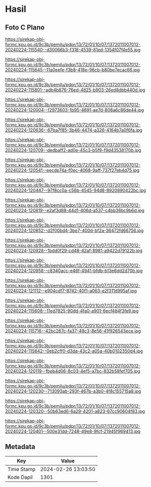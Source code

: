 # Hasil

## Foto C Plano

https://sirekap-obj-formc.kpu.go.id/9c3b/pemilu/pdpr/13/72/01/10/07/1372011007012-20240224-115540--d30066b3-f318-4539-81ed-1354f07f4e55.jpg

https://sirekap-obj-formc.kpu.go.id/9c3b/pemilu/pdpr/13/72/01/10/07/1372011007012-20240224-115645--11a0eefe-f3b8-418e-96cb-b80be7ecac66.jpg

https://sirekap-obj-formc.kpu.go.id/9c3b/pemilu/pdpr/13/72/01/10/07/1372011007012-20240224-115801--adb4b876-76ed-4825-b903-26ed8dbb440d.jpg

https://sirekap-obj-formc.kpu.go.id/9c3b/pemilu/pdpr/13/72/01/10/07/1372011007012-20240224-120004--f2973603-1b95-4691-ae7d-808a6c86de44.jpg

https://sirekap-obj-formc.kpu.go.id/9c3b/pemilu/pdpr/13/72/01/10/07/1372011007012-20240224-120636--67ba7f85-3b46-4474-a326-4164b7a0f6fa.jpg

https://sirekap-obj-formc.kpu.go.id/9c3b/pemilu/pdpr/13/72/01/10/07/1372011007012-20240224-120709--dedbaff2-ad0e-45c3-b5f9-f9d43538170b.jpg

https://sirekap-obj-formc.kpu.go.id/9c3b/pemilu/pdpr/13/72/01/10/07/1372011007012-20240224-120541--eecde74a-f0ec-4068-9aff-737f27eb4d75.jpg

https://sirekap-obj-formc.kpu.go.id/9c3b/pemilu/pdpr/13/72/01/10/07/1372011007012-20240224-120447--97f8cc0a-c56b-4545-94d8-8920890422bc.jpg

https://sirekap-obj-formc.kpu.go.id/9c3b/pemilu/pdpr/13/72/01/10/07/1372011007012-20240224-120819--e2af3d88-44d1-406d-a537-c4bb36bc9b6d.jpg

https://sirekap-obj-formc.kpu.go.id/9c3b/pemilu/pdpr/13/72/01/10/07/1372011007012-20240224-120852--d2f00bd4-3be7-400d-bf2a-36472fd66756.jpg

https://sirekap-obj-formc.kpu.go.id/9c3b/pemilu/pdpr/13/72/01/10/07/1372011007012-20240224-120928--1bdd0f29-cd48-42af-8981-a9422d79122b.jpg

https://sirekap-obj-formc.kpu.go.id/9c3b/pemilu/pdpr/13/72/01/10/07/1372011007012-20240224-120958--c8340acc-e46f-4941-bfdb-b13e6dd2d70b.jpg

https://sirekap-obj-formc.kpu.go.id/9c3b/pemilu/pdpr/13/72/01/10/07/1372011007012-20240224-121112--e904cdf7-8742-40f1-a063-e2f311d995af.jpg

https://sirekap-obj-formc.kpu.go.id/9c3b/pemilu/pdpr/13/72/01/10/07/1372011007012-20240224-115608--11ed7825-90dd-4fa0-a901-6ecf484f3fe9.jpg

https://sirekap-obj-formc.kpu.go.id/9c3b/pemilu/pdpr/13/72/01/10/07/1372011007012-20240224-115716--42bc267c-fa37-49c3-8e56-41f926543ece.jpg

https://sirekap-obj-formc.kpu.go.id/9c3b/pemilu/pdpr/13/72/01/10/07/1372011007012-20240224-115842--0eb2cff0-d3da-43c2-a05a-40b0102350d4.jpg

https://sirekap-obj-formc.kpu.go.id/9c3b/pemilu/pdpr/13/72/01/10/07/1372011007012-20240224-120119--fbeb4d06-8c03-4ef5-a7bc-832b58fef705.jpg

https://sirekap-obj-formc.kpu.go.id/9c3b/pemilu/pdpr/13/72/01/10/07/1372011007012-20240224-120230--713093ab-293f-467b-a3b0-4f8c155715a8.jpg

https://sirekap-obj-formc.kpu.go.id/9c3b/pemilu/pdpr/13/72/01/10/07/1372011007012-20240224-120320--50b63ed6-6a29-4201-a823-67cc90604f83.jpg

https://sirekap-obj-formc.kpu.go.id/9c3b/pemilu/pdpr/13/72/01/10/07/1372011007012-20240224-120401--500e31dd-7248-49e8-9fcf-21945f969413.jpg


## Metadata

| Key        | Value               |
| ---------- | ------------------- |
| Time Stamp | 2024-02-26 13:03:50 |
| Kode Dapil | 1301                |



